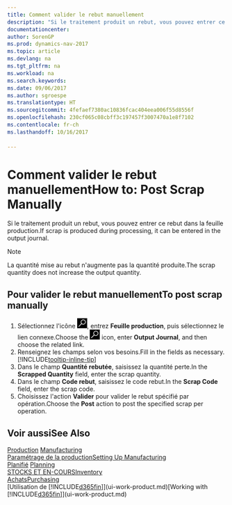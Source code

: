 ```yaml
---
title: Comment valider le rebut manuellement
description: "Si le traitement produit un rebut, vous pouvez entrer ce rebut dans la feuille production. Remarquez que la quantité perte n'augmente pas la quantité produite."
documentationcenter: 
author: SorenGP
ms.prod: dynamics-nav-2017
ms.topic: article
ms.devlang: na
ms.tgt_pltfrm: na
ms.workload: na
ms.search.keywords: 
ms.date: 09/06/2017
ms.author: sgroespe
ms.translationtype: HT
ms.sourcegitcommit: 4fefaef7380ac10836fcac404eea006f55d8556f
ms.openlocfilehash: 230cf065c08cbff3c197457f3007470a1e8f7102
ms.contentlocale: fr-ch
ms.lasthandoff: 10/16/2017

---
```

# <a name="how-to-post-scrap-manually"></a><span data-ttu-id="6069b-104">Comment valider le rebut manuellement</span><span class="sxs-lookup"><span data-stu-id="6069b-104">How to: Post Scrap Manually</span></span>
<span data-ttu-id="6069b-105">Si le traitement produit un rebut, vous pouvez entrer ce rebut dans la feuille production.</span><span class="sxs-lookup"><span data-stu-id="6069b-105">If scrap is produced during processing, it can be entered in the output journal.</span></span> 

> [!NOTE]
> <span data-ttu-id="6069b-106">La quantité mise au rebut n'augmente pas la quantité produite.</span><span class="sxs-lookup"><span data-stu-id="6069b-106">The scrap quantity does not increase the output quantity.</span></span>  

## <a name="to-post-scrap-manually"></a><span data-ttu-id="6069b-107">Pour valider le rebut manuellement</span><span class="sxs-lookup"><span data-stu-id="6069b-107">To post scrap manually</span></span>  
1. <span data-ttu-id="6069b-108">Sélectionnez l'icône ![Page ou état pour la recherche](media/ui-search/search_small.png "Page ou état pour la recherche"), entrez **Feuille production**, puis sélectionnez le lien connexe.</span><span class="sxs-lookup"><span data-stu-id="6069b-108">Choose the ![Search for Page or Report](media/ui-search/search_small.png "Search for Page or Report icon") icon, enter **Output Journal**, and then choose the related link.</span></span>  
2. <span data-ttu-id="6069b-109">Renseignez les champs selon vos besoins.</span><span class="sxs-lookup"><span data-stu-id="6069b-109">Fill in the fields as necessary.</span></span> [!INCLUDE[tooltip-inline-tip](includes/tooltip-inline-tip_md.md)]  
3. <span data-ttu-id="6069b-110">Dans le champ **Quantité rebutée**, saisissez la quantité perte.</span><span class="sxs-lookup"><span data-stu-id="6069b-110">In the **Scrapped Quantity** field, enter the scrap quantity.</span></span>  
4. <span data-ttu-id="6069b-111">Dans le champ **Code rebut**, saisissez le code rebut.</span><span class="sxs-lookup"><span data-stu-id="6069b-111">In the **Scrap Code** field, enter the scrap code.</span></span>  
5. <span data-ttu-id="6069b-112">Choisissez l'action **Valider** pour valider le rebut spécifié par opération.</span><span class="sxs-lookup"><span data-stu-id="6069b-112">Choose the **Post** action to post the specified scrap per operation.</span></span>  

## <a name="see-also"></a><span data-ttu-id="6069b-113">Voir aussi</span><span class="sxs-lookup"><span data-stu-id="6069b-113">See Also</span></span>  
<span data-ttu-id="6069b-114">[Production](production-manage-manufacturing.md)  </span><span class="sxs-lookup"><span data-stu-id="6069b-114">[Manufacturing](production-manage-manufacturing.md)  </span></span>  
[<span data-ttu-id="6069b-115">Paramétrage de la production</span><span class="sxs-lookup"><span data-stu-id="6069b-115">Setting Up Manufacturing</span></span>](production-configure-production-processes.md)  
<span data-ttu-id="6069b-116">[Planifié](production-planning.md)    </span><span class="sxs-lookup"><span data-stu-id="6069b-116">[Planning](production-planning.md)    </span></span>  
[<span data-ttu-id="6069b-117">STOCKS ET EN-COURS</span><span class="sxs-lookup"><span data-stu-id="6069b-117">Inventory</span></span>](inventory-manage-inventory.md)  
[<span data-ttu-id="6069b-118">Achats</span><span class="sxs-lookup"><span data-stu-id="6069b-118">Purchasing</span></span>](purchasing-manage-purchasing.md)  
<span data-ttu-id="6069b-119">[Utilisation de [!INCLUDE[d365fin](includes/d365fin_md.md)]](ui-work-product.md)</span><span class="sxs-lookup"><span data-stu-id="6069b-119">[Working with [!INCLUDE[d365fin](includes/d365fin_md.md)]](ui-work-product.md)</span></span>

